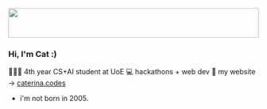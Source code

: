 <img src="https://images.squarespace-cdn.com/content/v1/5ad2754d75f9eeb22cb26028/1566715705847-O82KZ2V95UQCVKXQWZ0A/light+pink+banner-03.jpg?format=2500w" height="60px" width="100%"/>

### Hi, I'm Cat :)

👩🏽‍💻 4th year CS+AI student at UoE
💻 hackathons + web dev 
🌸 my website -> [caterina.codes](https://caterina.codes)
- i'm not born in 2005.

